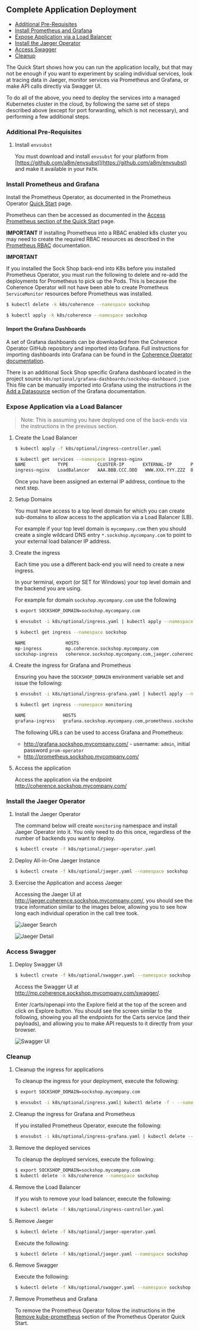 ## Complete Application Deployment

* [Additional Pre-Requisites](#additional-pre-requisites)
* [Install Prometheus and Grafana](#install-prometheus-and-grafana)
* [Expose Application via a Load Balancer](#expose-application-via-a-load-balancer)
* [Install the Jaeger Operator](#install-the-jaeger-operator)
* [Access Swagger](#access-swagger)
* [Cleanup](#cleanup)  

The Quick Start shows how you can run the application locally, but that may not
be enough if you want to experiment by scaling individual services, look at tracing data in Jaeger,
monitor services via Prometheus and Grafana, or make API calls directly via Swagger UI.

To do all of the above, you need to deploy the services into a managed Kubernetes cluster
in the cloud, by following the same set of steps described above (except for port forwarding,
which is not necessary), and performing a few additional steps.

### Additional Pre-Requisites

1. Install `envsubst`

   You must download and install `envsubst` for your platform from
   [https://github.com/a8m/envsubst](https://github.com/a8m/envsubst) and make it
   available in your `PATH`.

### Install Prometheus and Grafana

   Install the Prometheus Operator, as documented in the Prometheus Operator [Quick Start](https://prometheus-operator.dev/docs/prologue/quick-start/) page.

   Prometheus can then be accessed as documented in the
[Access Prometheus section of the Quick Start](https://prometheus-operator.dev/docs/prologue/quick-start/#access-prometheus) page.

   **IMPORTANT**
   If installing Prometheus into a RBAC enabled k8s cluster you may need to create the required RBAC resources
as described in the [Prometheus RBAC](https://prometheus-operator.dev/docs/operator/rbac/) documentation.


   **IMPORTANT**

  If you installed the Sock Shop back-end into K8s before you installed Prometheus Operator, you must
  run the following to delete and re-add the deployments for Prometheus to pick up the Pods. This is because the Coherence Operator will not have been able to create Prometheus `ServiceMonitor` resources before Prometheus was installed.

   ```bash 
   $ kubectl delete -k k8s/coherence --namespace sockshop

   $ kubectl apply -k k8s/coherence --namespace sockshop
   ```

#### Import the Grafana Dashboards

   A set of Grafana dashboards can be downloaded from the Coherence Operator GitHub repository and imported into Grafana.
   Full instructions for importing dashboards into Grafana can be found in the
   [Coherence Operator documentation](https://oracle.github.io/coherence-operator/docs/latest/#/metrics/030_importing).

   There is an additional Sock Shop specific Grafana dashboard located in the project source  `k8s/optional/grafana-dashboards/sockshop-dashboard.json` This file can be manually imported into Grafana using the instructions in the [Add a Datasource](https://grafana.com/docs/grafana/latest/datasources/add-a-data-source/) section of the Grafana documentation.

### Expose Application via a Load Balancer

> Note: This is assuming you have deployed one of the back-ends via the instructions in
> the previous section.

1. Create the Load Balancer

    ```bash
    $ kubectl apply -f k8s/optional/ingress-controller.yaml 

    $ kubectl get services --namespace ingress-nginx
    NAME            TYPE           CLUSTER-IP       EXTERNAL-IP       PORT(S)                      AGE
    ingress-nginx   LoadBalancer   AAA.BBB.CCC.DDD   WWW.XXX.YYY.ZZZ  80:31475/TCP,443:30578/TCP   17s
    ```

   Once you have been assigned an external IP address, continue to the next step.

1. Setup Domains

   You must have access to a top level domain for which you can create sub-domains to
   allow access to the application via a Load Balancer (LB).

   For example if your top level domain is `mycompany.com` then you
   should create a single wildcard DNS entry `*.sockshop.mycompany.com` to
   point to your external load balancer IP address.

1. Create the ingress

   Each time you use a different back-end you will need to create a new ingress.

   In your terminal, export (or SET for Windows) your top level domain
   and the backend you are using.

   For example for domain `sockshop.mycompany.com` use the following

    ```bash
    $ export SOCKSHOP_DOMAIN=sockshop.mycompany.com

    $ envsubst -i k8s/optional/ingress.yaml | kubectl apply --namespace sockshop -f -

    $ kubectl get ingress --namespace sockshop

    NAME               HOSTS                                                                                                           ADDRESS           PORTS   AGE
    mp-ingress         mp.coherence.sockshop.mycompany.com                                                                             XXX.XXX.XXX.XXX   80      12d
    sockshop-ingress   coherence.sockshop.mycompany.com,jaeger.coherence.sockshop.mycompany.com,api.coherence.sockshop.mycompany.com   XXX.XXX.XXX.XXX   80      12d
    ```

1. Create the ingress for Grafana and Prometheus

   Ensuring you have the `SOCKSHOP_DOMAIN` environment variable set and issue the following:

    ```bash
    $ envsubst -i k8s/optional/ingress-grafana.yaml | kubectl apply --namespace monitoring -f - 

    $ kubectl get ingress --namespace monitoring

    NAME              HOSTS                                                             ADDRESS          PORTS   AGE
    grafana-ingress   grafana.sockshop.mycompany.com,prometheus.sockshop.mycompany.com  XXX.YYY.XXX.YYY  80      12s
    ```

   The following URLs can be used to access Grafana and Prometheus:
    * http://grafana.sockshop.mycompany.com/ - username: `admin`, initial password `prom-operator`
    * http://prometheus.sockshop.mycompany.com/

1. Access the application

   Access the application via the endpoint http://coherence.sockshop.mycompany.com/

### Install the Jaeger Operator

1. Install the Jaeger Operator

   The command below will create `monitoring` namespace and install Jaeger Operator into it.
   You only need to do this once, regardless of the number of backends you want to deploy.

    ```bash
    $ kubectl create -f k8s/optional/jaeger-operator.yaml
    ```

1. Deploy All-in-One Jaeger Instance

    ```bash
    $ kubectl create -f k8s/optional/jaeger.yaml --namespace sockshop
    ```

1. Exercise the Application and access Jaeger

   Accessing the Jaeger UI at http://jaeger.coherence.sockshop.mycompany.com/,
   you should see the trace information similar to the images below, allowing you
   to see how long each individual operation in the call tree took.

   ![Jaeger Search](./images/jaeger-search.png)

   ![Jaeger Detail](./images/jaeger-detail.png)

### Access Swagger

1. Deploy Swagger UI

    ```bash
    $ kubectl create -f k8s/optional/swagger.yaml --namespace sockshop
    ```

   Access the Swagger UI at http://mp.coherence.sockshop.mycompany.com/swagger/.

   Enter /carts/openapi into the Explore field at the top of the screen and click on Explore button. 
   You should see the screen similar to the following, showing you all the endpoints for the Carts 
   service (and their payloads), and allowing you to make API requests to it directly from your browser.

   ![Swagger UI](./images/swagger.png)

### Cleanup

1. Cleanup the ingress for applications

   To cleanup the ingress for your deployment, execute the following:

    ```bash 
    $ export SOCKSHOP_DOMAIN=sockshop.mycompany.com

    $ envsubst -i k8s/optional/ingress.yaml| kubectl delete -f - --namespace sockshop
    ```

2. Cleanup the ingress for Grafana and Prometheus

   If you installed Prometheus Operator, execute the following:

    ```bash
    $ envsubst -i k8s/optional/ingress-grafana.yaml | kubectl delete --namespace monitoring -f -
    ```

3. Remove the deployed services

   To cleanup the deployed services, execute the following:

    ```bash
    $ export SOCKSHOP_DOMAIN=sockshop.mycompany.com
    $ kubectl delete -k k8s/coherence --namespace sockshop
    ```

4. Remove the Load Balancer

   If you wish to remove your load balancer, execute the following:

    ```bash
    $ kubectl delete -f k8s/optional/ingress-controller.yaml
    ```

5. Remove Jaeger

    ```bash
    $ kubectl delete -f k8s/optional/jaeger-operator.yaml 
    ```

   Execute the following:

    ```bash
    $ kubectl delete -f k8s/optional/jaeger.yaml --namespace sockshop
    ```

6. Remove Swagger

   Execute the following:

    ```bash
   $ kubectl delete -f k8s/optional/swagger.yaml --namespace sockshop
    ```

7. Remove Prometheus and Grafana

   To remove the Prometheus Operator follow the instructions in the [Remove kube-prometheus](https://prometheus-operator.dev/docs/prologue/quick-start/#remove-kube-prometheus) section of the Prometheus Operator Quick Start.


